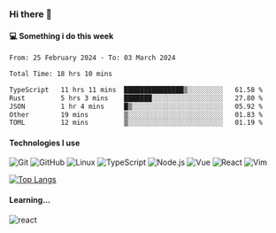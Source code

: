 ### Hi there 👋

#### 💻 Something i do this week

<!--START_SECTION:waka-->

```txt
From: 25 February 2024 - To: 03 March 2024

Total Time: 18 hrs 10 mins

TypeScript   11 hrs 11 mins  ███████████████▒░░░░░░░░░   61.58 %
Rust         5 hrs 3 mins    ███████░░░░░░░░░░░░░░░░░░   27.80 %
JSON         1 hr 4 mins     █▒░░░░░░░░░░░░░░░░░░░░░░░   05.92 %
Other        19 mins         ▒░░░░░░░░░░░░░░░░░░░░░░░░   01.83 %
TOML         12 mins         ▒░░░░░░░░░░░░░░░░░░░░░░░░   01.19 %
```

<!--END_SECTION:waka-->


#### Technologies I use
![Git](https://img.shields.io/badge/-Git-222222?style=flat&logo=git&logoColor=F05032)
![GitHub](https://img.shields.io/badge/-GitHub-181717?style=flat&logo=github)
![Linux](https://img.shields.io/badge/-Linux-222222?style=flat&logo=linux&logoColor=FCC624)
![TypeScript](https://img.shields.io/badge/-TypeScript-000000?style=flat&logo=typescript)
![Node.js](https://img.shields.io/badge/-Node.js-222222?style=flat&logo=node.js&logoColor=339933)
![Vue](https://img.shields.io/badge/-Vue-222222?style=flat&logo=Vue.js&logoColor=4FC08D)
![React](https://img.shields.io/badge/-React-222222?style=flat&logo=React&logoColor=blue)
![Vim](https://img.shields.io/badge/-Vim-222222?style=flat&logo=Vim&logoColor=green)

[![Top Langs](https://github-readme-stats.vercel.app/api/top-langs/?username=GodlessLiu&layout=compact)](https://github.com/anuraghazra/github-readme-stats)
#### Learning...
![react](https://img.shields.io/badge/react-18-blue.svg)
